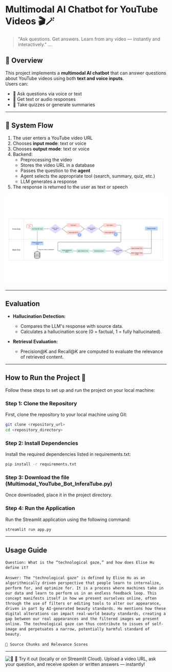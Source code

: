 # Multimodal AI Chatbot for YouTube Videos 🎬🪄  
> "Ask questions. Get answers. Learn from any video — instantly and interactively."
...

## 📌 Overview

This project implements a **multimodal AI chatbot** that can answer questions about YouTube videos using both **text and voice inputs**.  
Users can:
- 🎯 Ask questions via voice or text
- 📑 Get text or audio responses
- 🧠 Take quizzes or generate summaries
---

## 🔄 System Flow
1. The user enters a YouTube video URL  
2. Chooses **input mode**: text or voice  
3. Chooses **output mode**: text or voice  
4. Backend:
   - Preprocessing the video
   - Stores the video URL in a database
   - Passes the question to the **agent**
   - Agent selects the appropriate tool (search, summary, quiz, etc.)
   - LLM generates a response
5. The response is returned to the user as text or speech

![Flowchart Diagram](assets/FlowChart.png)

---

## Evaluation
* **Hallucination Detection:**
   - Compares the LLM's response with source data.
   - Calculates a hallucination score (0 = factual, 1 = fully hallucinated).

* **Retrieval Evaluation:**
   - Precision@K and Recall@K are computed to evaluate the relevance of retrieved content.

---

## How to Run the Project 🚀

Follow these steps to set up and run the project on your local machine:

### Step 1: Clone the Repository

First, clone the repository to your local machine using Git:

```bash
git clone <repository_url>
cd <repository_directory>
```
### Step 2: Install Dependencies
Install the required dependencies listed in requirements.txt:
```bash
pip install -r requirements.txt
```
### Step 3: Download the file (Multimodal_YouTube_Bot_InferaTube.py)
Once downloaded, place it in the project directory.

### Step 4: Run the Application
Run the Streamlit application using the following command:
```bash
streamlit run app.py
```
---

## Usage Guide
```
Question: What is the “technological gaze,” and how does Elise Hu define it?

Answer: The "technological gaze" is defined by Elise Hu as an algorithmically driven perspective that people learn to internalize, perform for, and optimize for. It is a process where machines take in our data and learn to perform us in an endless feedback loop. This concept manifests itself in how we present ourselves online, often through the use of filters or editing tools to alter our appearance, driven in part by AI-generated beauty standards. Hu mentions how these digital alterations can impact real-world beauty standards, creating a gap between our real appearances and the filtered images we present online. The technological gaze can thus contribute to issues of self-image and perpetuates a narrow, potentially harmful standard of beauty.

📄 Source Chunks and Relevance Scores
```
---

![🔗]()
🚀 Try it out (locally or on Streamlit Cloud).
Upload a video URL, ask your question, and receive spoken or written answers — instantly!


